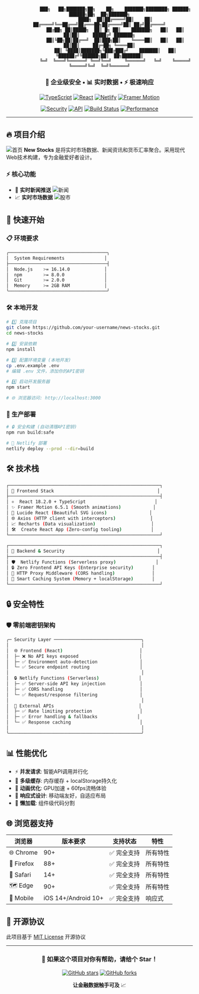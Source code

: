 <div align="center">

```
            ███╗   ██╗███████╗██╗    ██╗    ███████╗████████╗ ██████╗  ██████╗██╗  ██╗███████╗
            ████╗  ██║██╔════╝██║    ██║    ██╔════╝╚══██╔══╝██╔═══██╗██╔════╝██║ ██╔╝██╔════╝
            ██╔██╗ ██║█████╗  ██║ █╗ ██║    ███████╗   ██║   ██║   ██║██║     █████╔╝ ███████╗
            ██║╚██╗██║██╔══╝  ██║███╗██║    ╚════██║   ██║   ██║   ██║██║     ██╔═██╗ ╚════██║
            ██║ ╚████║███████╗╚███╔███╔╝    ███████║   ██║   ╚██████╔╝╚██████╗██║  ██╗███████║
            ╚═╝  ╚═══╝╚══════╝ ╚══╝╚══╝     ╚══════╝   ╚═╝    ╚═════╝  ╚═════╝╚═╝  ╚═╝╚══════╝
```

### 🔐 企业级安全 • 📊 实时数据 • ⚡ 极速响应

[![TypeScript](https://img.shields.io/badge/TypeScript-007ACC?style=for-the-badge&logo=typescript&logoColor=white)](https://www.typescriptlang.org/)
[![React](https://img.shields.io/badge/React-20232A?style=for-the-badge&logo=react&logoColor=61DAFB)](https://reactjs.org/)
[![Netlify](https://img.shields.io/badge/Netlify-00C7B7?style=for-the-badge&logo=netlify&logoColor=white)](https://www.netlify.com/)
[![Framer Motion](https://img.shields.io/badge/Framer_Motion-black?style=for-the-badge&logo=framer&logoColor=blue)](https://www.framer.com/motion/)

[![Security](https://img.shields.io/badge/Security-Zero_Frontend_Keys-green?style=for-the-badge&logo=shield&logoColor=white)]()
[![API](https://img.shields.io/badge/API-Serverless_Proxy-purple?style=for-the-badge&logo=amazonaws&logoColor=white)]()
[![Build Status](https://img.shields.io/badge/Build-Passing-brightgreen?style=for-the-badge&logo=github-actions&logoColor=white)]()
[![Performance](https://img.shields.io/badge/Performance-A+-orange?style=for-the-badge&logo=lighthouse&logoColor=white)]()

</div>

---

## 🔥 项目介绍
![首页](https://github.com/loopsteam/dashboard/blob/main/images/front.png)
**New Stocks** 是将实时市场数据、新闻资讯和货币汇率聚合。采用现代Web技术构建，专为金融爱好者设计。

### ⚡ 核心功能

- 📰 **实时新闻推送**
![新闻](https://github.com/loopsteam/dashboard/blob/main/images/news.png)
- 📈 **实时市场数据**
![股市](https://github.com/loopsteam/dashboard/blob/main/images/Stocks.png)

## 🚀 快速开始

### 📋 环境要求

```bash
╭─────────────────────────────────────╮
│  System Requirements               │
├─────────────────────────────────────┤
│  Node.js    >= 16.14.0             │
│  npm        >= 8.0.0               │
│  Git        >= 2.0.0               │
│  Memory     >= 2GB RAM             │
╰─────────────────────────────────────╯
```

### 🛠️ 本地开发

```bash
# 1️⃣ 克隆项目
git clone https://github.com/your-username/news-stocks.git
cd news-stocks

# 2️⃣ 安装依赖
npm install

# 3️⃣ 配置环境变量 (本地开发)
cp .env.example .env
# 编辑 .env 文件，添加你的API密钥

# 4️⃣ 启动开发服务器
npm start

# 🌐 浏览器访问: http://localhost:3000
```

### 🚀 生产部署

```bash
# 🔒 安全构建 (自动清理API密钥)
npm run build:safe

# 🚀 Netlify 部署
netlify deploy --prod --dir=build

```

## 🛠️ 技术栈

```bash
┌─────────────────────────────────────────────────────────┐
│ 🎨 Frontend Stack                                       │
├─────────────────────────────────────────────────────────┤
│ ⚛️  React 18.2.0 + TypeScript                          │
│ ✨ Framer Motion 6.5.1 (Smooth animations)            │
│ 🎨 Lucide React (Beautiful SVG icons)                │
│ 🌐 Axios (HTTP client with interceptors)             │
│ 📈 Recharts (Data visualization)                     │
│ 🛠️  Create React App (Zero-config tooling)           │
└─────────────────────────────────────────────────────────┘

┌─────────────────────────────────────────────────────────┐
│ 🔐 Backend & Security                                   │
├─────────────────────────────────────────────────────────┤
│ 🛡️  Netlify Functions (Serverless proxy)               │
│ 🔒 Zero Frontend API Keys (Enterprise security)       │
│ 🔄 HTTP Proxy Middleware (CORS handling)              │
│ 💾 Smart Caching System (Memory + localStorage)       │
└─────────────────────────────────────────────────────────┘

```

## 🔒 安全特性

### 🛡️ 零前端密钥架构

```bash
╭─ Security Layer ─────────────────────────────────╮
│                                                  │
│  🌐 Frontend (React)                             │
│  ├─ ❌ No API keys exposed                       │
│  ├─ ✅ Environment auto-detection                │
│  └─ ✅ Secure endpoint routing                   │
│                                                  │
│  🔒 Netlify Functions (Serverless)               │
│  ├─ ✅ Server-side API key injection             │
│  ├─ ✅ CORS handling                             │
│  └─ ✅ Request/response filtering                │
│                                                  │
│  🔐 External APIs                                │
│  ├─ ✅ Rate limiting protection                  │
│  ├─ ✅ Error handling & fallbacks               │
│  └─ ✅ Response caching                          │
│                                                  │
╰──────────────────────────────────────────────────╯
```

## 📊 性能优化

- ⚡ **并发请求**: 智能API调用并行化
- 💾 **多级缓存**: 内存缓存 + localStorage持久化
- 🎨 **动画优化**: GPU加速 + 60fps流畅体验
- 📱 **响应式设计**: 移动端友好，自适应布局
- 🔄 **懒加载**: 组件级代码分割

## 🌐 浏览器支持

| 浏览器 | 版本要求 | 支持状态 | 特性 |
|---------|----------|----------|------|
| 🌐 Chrome | 90+ | ✅ 完全支持 | 所有特性 |
| 🦊 Firefox | 88+ | ✅ 完全支持 | 所有特性 |
| 🦭 Safari | 14+ | ✅ 完全支持 | 所有特性 |
| 🗺️ Edge | 90+ | ✅ 完全支持 | 所有特性 |
| 📱 Mobile | iOS 14+/Android 10+ | ✅ 完全支持 | 响应式 |

## 📜 开源协议

此项目基于 [MIT License](LICENSE) 开源协议

---

<div align="center">

### 🌟 如果这个项目对你有帮助，请给个 Star！

[![GitHub stars](https://img.shields.io/github/stars/loopsteam/dashboard?style=social)](https://github.com/loopsteam/dashboard/stargazers)
[![GitHub forks](https://img.shields.io/github/forks/loopsteam/dashboard?style=social)](https://github.com/loopsteam/dashboard/network)

**让金融数据触手可及** 📈

</div>